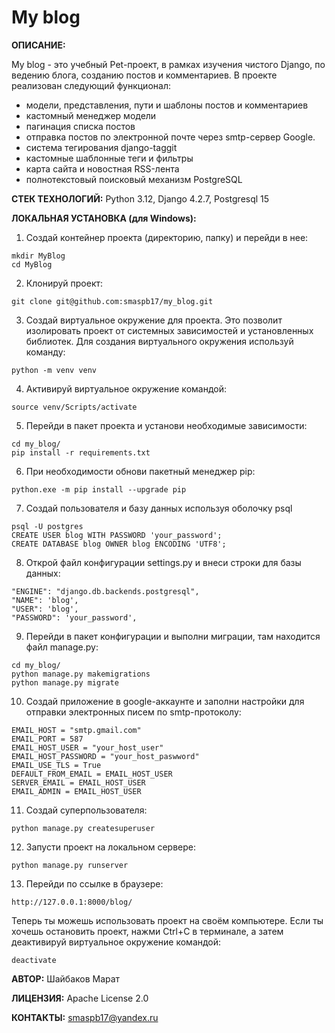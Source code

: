 # My blog
**ОПИСАНИЕ:**

My blog - это учебный Pet-проект, в рамках изучения чистого Django, по 
ведению блога, созданию постов и комментариев. В проекте реализован следующий 
функционал:
- модели, представления, пути и шаблоны постов и комментариев
- кастомный менеджер модели
- пагинация списка постов
- отправка постов по электронной почте через smtp-сервер Google.
- система тегирования django-taggit
- кастомные шаблонные теги и фильтры
- карта сайта и новостная RSS-лента
- полнотекстовый поисковый механизм PostgreSQL

**СТЕК ТЕХНОЛОГИЙ:**
Python 3.12, Django 4.2.7, Postgresql 15   

**ЛОКАЛЬНАЯ УСТАНОВКА (для Windows):**

1. Создай контейнер проекта (директорию, папку) и перейди в нее:
```
mkdir MyBlog
cd MyBlog
```

2. Клонируй проект:
```
git clone git@github.com:smaspb17/my_blog.git
```
3. Создай виртуальное окружение для проекта. Это позволит изолировать 
   проект от системных зависимостей и установленных библиотек. Для создания виртуального окружения используй команду:
```
python -m venv venv
```
4. Активируй виртуальное окружение командой:
```
source venv/Scripts/activate
```
5. Перейди в пакет проекта и установи необходимые зависимости:
```
cd my_blog/
pip install -r requirements.txt
```
6. При необходимости обнови пакетный менеджер pip:
``` 
python.exe -m pip install --upgrade pip
```
7. Создай пользователя и базу данных используя оболочку psql
```
psql -U postgres
CREATE USER blog WITH PASSWORD 'your_password';
CREATE DATABASE blog OWNER blog ENCODING 'UTF8';
```
8. Открой файл конфигурации settings.py и внеси строки для базы данных:
```
"ENGINE": "django.db.backends.postgresql",
"NAME": 'blog',
"USER": 'blog',
"PASSWORD": 'your_password',
```
9. Перейди в пакет конфигурации и выполни миграции, там находится файл 
   manage.py:
```
cd my_blog/
python manage.py makemigrations
python manage.py migrate
```
10. Создай приложение в google-аккаунте и заполни настройки для 
    отправки электронных писем по smtp-протоколу:
```
EMAIL_HOST = "smtp.gmail.com"
EMAIL_PORT = 587
EMAIL_HOST_USER = "your_host_user"
EMAIL_HOST_PASSWORD = "your_host_paswword"
EMAIL_USE_TLS = True
DEFAULT_FROM_EMAIL = EMAIL_HOST_USER
SERVER_EMAIL = EMAIL_HOST_USER
EMAIL_ADMIN = EMAIL_HOST_USER
```
11. Создай суперпользователя:
```
python manage.py createsuperuser
```
12. Запусти проект на локальном сервере:
```
python manage.py runserver
```
13. Перейди по ссылке в браузере:
```
http://127.0.0.1:8000/blog/
``` 
Теперь ты можешь использовать проект на своём компьютере. Если ты хочешь остановить проект, нажми Ctrl+C в терминале, а затем деактивируй виртуальное окружение командой:
```
deactivate
```

**АВТОР:** Шайбаков Марат


**ЛИЦЕНЗИЯ:** Apache License 2.0


**КОНТАКТЫ:** smaspb17@yandex.ru


